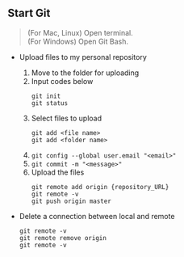## Start Git

> (For Mac, Linux) Open terminal.<br/>
> (For Windows) Open Git Bash.<br/>

- Upload files to my personal repository
    1. Move to the folder for uploading
    2. Input codes below
        ```
        git init
        git status
        ```
    3. Select files to upload
        ```
        git add <file name>
        git add <folder name>
        ```
    4. `git config --global user.email "<email>"`
    5. `git commit -m "<message>"`
    6. Upload the files
        ```
        git remote add origin {repository_URL}
        git remote -v
        git push origin master
        ```

- Delete a connection between local and remote
    ```
    git remote -v
    git remote remove origin
    git remote -v
    ```
